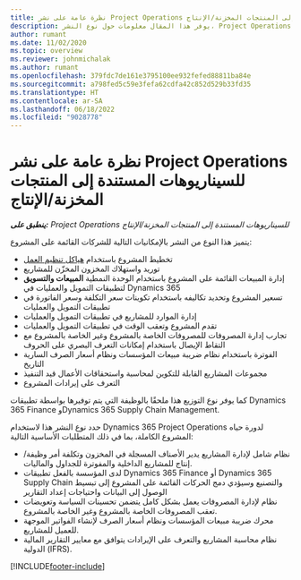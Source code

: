 ```yaml
---
title: نظرة عامة على نشر Project Operations للسيناريوهات المستندة إلى المنتجات المخزنة/الإنتاج‬
description: يوفر هذا المقال معلومات حول نوع النشر، Project Operations للسيناريوهات المستندة إلى المنتجات المخزنة/الإنتاج.
author: rumant
ms.date: 11/02/2020
ms.topic: overview
ms.reviewer: johnmichalak
ms.author: rumant
ms.openlocfilehash: 379fdc7de161e3795100ee932fefed88811ba84e
ms.sourcegitcommit: a798fed5c59e3fefa62cdfa42c852d529b33fd35
ms.translationtype: HT
ms.contentlocale: ar-SA
ms.lasthandoff: 06/18/2022
ms.locfileid: "9028778"
---
```

# <a name="project-operations-for-stockedproduction-based-scenarios-deployment-overview"></a>نظرة عامة على نشر Project Operations للسيناريوهات المستندة إلى المنتجات المخزنة/الإنتاج‬

_**ينطبق على:** Project Operations للسيناريوهات المستندة إلى المنتجات المخزنة/الإنتاج_


يتميز هذا النوع من النشر بالإمكانيات التالية للشركات القائمة على المشروع:

- تخطيط المشروع باستخدام [هياكل تنظيم العمل](work-breakdown-structures.md)
- توريد واستهلاك المخزون المخزّن للمشاريع
- إدارة المبيعات القائمة على المشروع باستخدام الوحدة النمطية **المبيعات والتسويق** لتطبيقات التمويل والعمليات في Dynamics 365‬
- تسعير المشروع وتحديد تكاليفه باستخدام تكوينات سعر التكلفة وسعر الفاتورة في تطبيقات التمويل والعمليات
- إدارة الموارد للمشاريع في تطبيقات التمويل والعمليات
- تقدم المشروع وتعقب الوقت في تطبيقات التمويل والعمليات
- تجارب إدارة المصروفات للمصروفات الخاصة بالمشروع وغير الخاصة بالمشروع مع التقاط الإيصال باستخدام إمكانات التعرف البصري على الحروف‬
- الفوترة باستخدام نظام ضريبة مبيعات المؤسسات ونظام أسعار الصرف السارية التاريخ
- مجموعات المشاريع القابلة للتكوين لمحاسبة واستحقاقات الأعمال قيد التنفيذ
- التعرف على إيرادات المشروع

كما يوفر نوع التوزيع هذا ملحقًا بالوظيفة التي يتم توفيرها بواسطة تطبيقات Dynamics 365 Finance وDynamics 365 Supply Chain Management.

حدد نوع النشر هذا لاستخدام Dynamics 365 Project Operations لدورة حياه المشروع الكاملة، بما في ذلك المتطلبات الأساسية التالية:

- نظام شامل لإدارة المشاريع يدير الأصناف المسجلة في المخزون وتكلفة أمر وظيفة/إنتاج للمشاريع الداخلية والمفوترة للجداول والماليات.
- لدى المؤسسة بالفعل تطبيقات Dynamics 365 Finance أو Dynamics 365 Supply Chain والتصنيع وسيؤدي دمج الحركات القائمة على المشروع إلى تبسيط الوصول إلى البيانات واحتياجات إعداد التقارير
- نظام لإدارة المصروفات يعمل بشكل كامل يتضمن تحسينات السياسة وتعويضات تعقب المصروفات الخاصة بالمشروع وغير الخاصة بالمشروع.
- محرك ضريبة مبيعات المؤسسات ونظام أسعار الصرف لإنشاء الفواتير الموجهة للعميل للمشاريع.
- نظام محاسبة المشاريع والتعرف على الإيرادات يتوافق مع معايير التقارير المالية الدولية (IFRS).



[!INCLUDE[footer-include](../includes/footer-banner.md)]